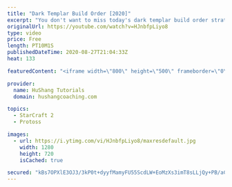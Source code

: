 ```yaml
---
title: "Dark Templar Build Order [2020]"
excerpt: "You don't want to miss today's dark templar build order strategy guide! We're learning a dark templar build order(dt rush)! This strategy/build is for the Protoss vs Terran matchup and get's your dark templar (DT) out by 4:30 IN YOUR OPPONENTS BASE by using a warp prism which we sneak out across the"
originalUrl: https://youtube.com/watch?v=HJnbfpLiyo8
type: video
price: Free
length: PT10M1S
publishedDateTime: 2020-08-27T21:04:33Z
heat: 133

featuredContent: "<iframe width=\"800\" height=\"500\" frameborder=\"0\" src=\"https://www.youtube.com/embed/HJnbfpLiyo8\" allow=\"accelerometer; autoplay; encrypted-media; gyroscope; picture-in-picture\" allowfullscreen></iframe>"

provider:
  name: HuShang Tutorials
  domain: hushangcoaching.com

topics:
  - StarCraft 2
  - Protoss

images:
  - url: https://i.ytimg.com/vi/HJnbfpLiyo8/maxresdefault.jpg
    width: 1280
    height: 720
    isCached: true

secured: "kBs7OPXlE3OJ3/3kP0t+dyyfMamyFU55ScdLW+EoMzXs3imT8sLLjQy+PB/aCaaGFbhwNMhHEhMYD69zt4+1Hv3dCdFG4IjTguFGcpVGszN6rTUCz+4NEv0zM6qe1pBYT0SDEouRmQtAdjJmHXJ/t5SarNgAoH/5I4ALPxJUbmqSPS+AkANZ6EKxun9hhb0QoEr8NhbwuCC8AyraLQYnTTpWeVuVLskTdgPZxDf3qmSnzAc5ujp0cRh/mlXBUV10df8P9M9SFg8tBQRkHgkTZe5xiE4Xb3O8yo9PJ/n9kkgw4h9lzUrqhBgdyuizSGr6AXnguA55/j73/JMFbzdke4H3xgyNFqalS8EmaoVzOo8pf0koZtakIJoB3V/J7ueFKISFJnWWU4+C4LS8TP73Vs+XALjVhTgCGqpqZ0BuXpU=;bWfaA+1oanRhsd/bnT1onw=="
---
```


